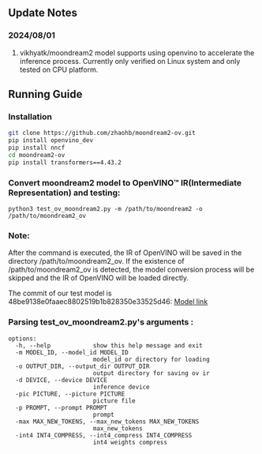 ## Update Notes
### 2024/08/01
1. vikhyatk/moondream2 model supports using openvino to accelerate the inference process. Currently only verified on Linux system and only tested on CPU platform.

## Running Guide
### Installation


```bash
git clone https://github.com/zhaohb/moondream2-ov.git
pip install openvino_dev 
pip install nncf
cd moondream2-ov
pip install transformers==4.43.2
```
### Convert moondream2 model to OpenVINO™ IR(Intermediate Representation) and testing:
```shell
python3 test_ov_moondream2.py -m /path/to/moondream2 -o /path/to/moondream2_ov
```
### Note:
After the command is executed, the IR of OpenVINO will be saved in the directory /path/to/moondream2_ov. If the existence of /path/to/moondream2_ov is detected, the model conversion process will be skipped and the IR of OpenVINO will be loaded directly.

The commit of our test model is 48be9138e0faaec8802519b1b828350e33525d46: [Model link](https://hf-mirror.com/vikhyatk/moondream2/commit/48be9138e0faaec8802519b1b828350e33525d46)
### Parsing test_ov_moondream2.py's arguments :
```shell
options:
  -h, --help            show this help message and exit
  -m MODEL_ID, --model_id MODEL_ID
                        model_id or directory for loading
  -o OUTPUT_DIR, --output_dir OUTPUT_DIR
                        output directory for saving ov ir
  -d DEVICE, --device DEVICE
                        inference device
  -pic PICTURE, --picture PICTURE
                        picture file
  -p PROMPT, --prompt PROMPT
                        prompt
  -max MAX_NEW_TOKENS, --max_new_tokens MAX_NEW_TOKENS
                        max_new_tokens 
  -int4 INT4_COMPRESS, --int4_compress INT4_COMPRESS
                        int4 weights compress
```

